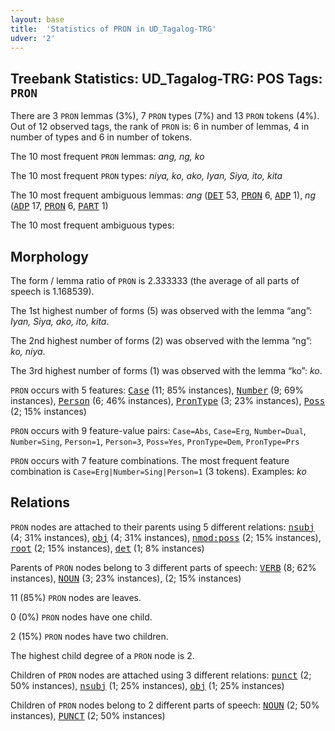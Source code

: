 ```yaml
---
layout: base
title:  'Statistics of PRON in UD_Tagalog-TRG'
udver: '2'
---
```


## Treebank Statistics: UD_Tagalog-TRG: POS Tags: `PRON`

There are 3 `PRON` lemmas (3%), 7 `PRON` types (7%) and 13 `PRON` tokens (4%).
Out of 12 observed tags, the rank of `PRON` is: 6 in number of lemmas, 4 in number of types and 6 in number of tokens.

The 10 most frequent `PRON` lemmas: <em>ang, ng, ko</em>

The 10 most frequent `PRON` types:  <em>niya, ko, ako, Iyan, Siya, ito, kita</em>

The 10 most frequent ambiguous lemmas: <em>ang</em> (<tt><a href="tl_trg-pos-DET.html">DET</a></tt> 53, <tt><a href="tl_trg-pos-PRON.html">PRON</a></tt> 6, <tt><a href="tl_trg-pos-ADP.html">ADP</a></tt> 1), <em>ng</em> (<tt><a href="tl_trg-pos-ADP.html">ADP</a></tt> 17, <tt><a href="tl_trg-pos-PRON.html">PRON</a></tt> 6, <tt><a href="tl_trg-pos-PART.html">PART</a></tt> 1)

The 10 most frequent ambiguous types:  



## Morphology

The form / lemma ratio of `PRON` is 2.333333 (the average of all parts of speech is 1.168539).

The 1st highest number of forms (5) was observed with the lemma “ang”: <em>Iyan, Siya, ako, ito, kita</em>.

The 2nd highest number of forms (2) was observed with the lemma “ng”: <em>ko, niya</em>.

The 3rd highest number of forms (1) was observed with the lemma “ko”: <em>ko</em>.

`PRON` occurs with 5 features: <tt><a href="tl_trg-feat-Case.html">Case</a></tt> (11; 85% instances), <tt><a href="tl_trg-feat-Number.html">Number</a></tt> (9; 69% instances), <tt><a href="tl_trg-feat-Person.html">Person</a></tt> (6; 46% instances), <tt><a href="tl_trg-feat-PronType.html">PronType</a></tt> (3; 23% instances), <tt><a href="tl_trg-feat-Poss.html">Poss</a></tt> (2; 15% instances)

`PRON` occurs with 9 feature-value pairs: `Case=Abs`, `Case=Erg`, `Number=Dual`, `Number=Sing`, `Person=1`, `Person=3`, `Poss=Yes`, `PronType=Dem`, `PronType=Prs`

`PRON` occurs with 7 feature combinations.
The most frequent feature combination is `Case=Erg|Number=Sing|Person=1` (3 tokens).
Examples: <em>ko</em>


## Relations

`PRON` nodes are attached to their parents using 5 different relations: <tt><a href="tl_trg-dep-nsubj.html">nsubj</a></tt> (4; 31% instances), <tt><a href="tl_trg-dep-obj.html">obj</a></tt> (4; 31% instances), <tt><a href="tl_trg-dep-nmod-poss.html">nmod:poss</a></tt> (2; 15% instances), <tt><a href="tl_trg-dep-root.html">root</a></tt> (2; 15% instances), <tt><a href="tl_trg-dep-det.html">det</a></tt> (1; 8% instances)

Parents of `PRON` nodes belong to 3 different parts of speech: <tt><a href="tl_trg-pos-VERB.html">VERB</a></tt> (8; 62% instances), <tt><a href="tl_trg-pos-NOUN.html">NOUN</a></tt> (3; 23% instances),  (2; 15% instances)

11 (85%) `PRON` nodes are leaves.

0 (0%) `PRON` nodes have one child.

2 (15%) `PRON` nodes have two children.

The highest child degree of a `PRON` node is 2.

Children of `PRON` nodes are attached using 3 different relations: <tt><a href="tl_trg-dep-punct.html">punct</a></tt> (2; 50% instances), <tt><a href="tl_trg-dep-nsubj.html">nsubj</a></tt> (1; 25% instances), <tt><a href="tl_trg-dep-obj.html">obj</a></tt> (1; 25% instances)

Children of `PRON` nodes belong to 2 different parts of speech: <tt><a href="tl_trg-pos-NOUN.html">NOUN</a></tt> (2; 50% instances), <tt><a href="tl_trg-pos-PUNCT.html">PUNCT</a></tt> (2; 50% instances)

